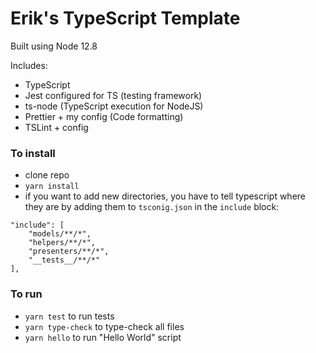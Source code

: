 # Erik's TypeScript Template

Built using Node 12.8 

Includes:
- TypeScript
- Jest configured for TS (testing framework)
- ts-node (TypeScript execution for NodeJS)
- Prettier + my config (Code formatting)
- TSLint + config

### To install
- clone repo
- `yarn install`
-  if you want to add new directories, you have to tell typescript where they are by adding them to `tsconig.json` in the `include` block:
~~~
"include": [
	"models/**/*",
	"helpers/**/*",
	"presenters/**/*",
	"__tests__/**/*"
],
~~~

### To run
- `yarn test` to run tests
- `yarn type-check` to type-check all files
- `yarn hello` to run "Hello World" script
